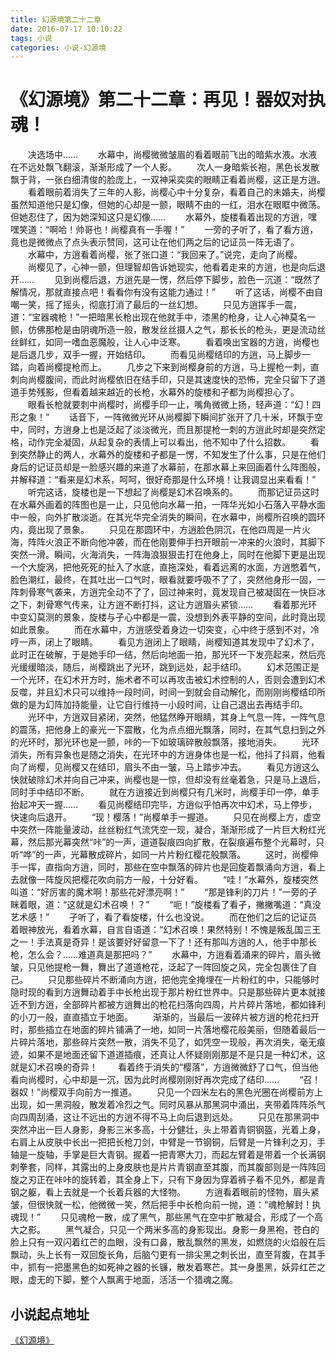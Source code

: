 ```yaml
---
title: 幻源境第二十二章
date: 2016-07-17 10:10:22
tags: 小说
categories: 小说-幻源境
---
```

《幻源境》第二十二章：再见！器奴对执魂！
===
<!-- more -->
　　决选场中……
　　水幕中，尚樱微微皱眉的看着眼前飞出的暗紫水液。水液在不远处飘飞翻滚，渐渐形成了一个人影。
　　次人一身暗紫长袍，黑色长发散飘于背，一张白细清俊的脸庞上，一双神采奕奕的眼睛正看着尚樱，这正是方逍。
　　看着眼前着消失了三年的人影，尚樱心中十分复杂，看着自己的未婚夫，尚樱虽然知道他只是幻像，但她的心却是一颤，眼睛不由的一红，泪水在眼眶中微荡。但她忍住了，因为她深知这只是幻像……
　　水幕外，旋楼看着出现的方逍，嘿嘿笑道：“啊哈！帅哥也！尚樱真有一手喔！”
　　一旁的孑听了，看了看方逍，竟也是微微点了点头表示赞同，这可让在他们两之后的记证员一阵无语了。
　　水幕中，方逍看着尚樱，张了张口道：“我回来了。”说完，走向了尚樱。
　　尚樱见了，心神一颤，但理智却告诉她现实，他看着走来的方逍，也是向后退开……
　　见到尚樱后退，方逍先是一愣，然后停下脚步，脸色一沉道：“既然了解情况，那就直接点吧！看看你有没有这能力通过！”
　　听了这话，尚樱不由自嘲一笑，摇了摇头，彻底打消了最后的一丝幻想。
　　只见方逍挥手一震，道：“宝器魂枪！”一把暗黑长枪出现在他就手中，漆黑的枪身，让人心神莫名一颤，仿佛那枪是由阴魂所造一般，散发丝丝摄人之气，那长长的枪头，更是流动丝丝鲜红，如同一嗜血恶魔般，让人心中泛寒。
　　看着唤出宝器的方逍，尚樱也是后退几步，双手一握，开始结印。
　　而看见尚樱结印的方逍，马上脚步一踏，向着尚樱提枪而上。
　　几步之下来到尚樱身前的方逍，马上握枪一刺，直刺向尚樱腹间，而此时尚樱依旧在结手印，只是其速度快的恐怖，完全只留下了道道手势残影，但看着越来越近的长枪，水幕外的旋楼和孑都为尚樱担心了。
　　眼看长枪就要刺中尚樱时，尚樱手印一止，嘴角微微上扬，轻声道：“幻！四形之象！”
　　话音下，一阵微微光环从尚樱脚下瞬间扩张开了几十米，环飘于空中，同时，方逍身上也是泛起了淡淡微光，而且那提枪一刺的方逍此时却是突然定格，动作完全凝固，从起复杂的表情上可以看出，他不知中了什么招数。
　　看到突然静止的两人，水幕外的旋楼和孑都是一愣，不知发生了什么事，只是在他们身后的记证员却是一脸感兴趣的来道了水幕前，在那水幕上来回画着什么阵图般，并解释道：“看来是幻术系，呵呵，很好奇那是什么环境！让我调显出来看看！”
　　听完这话，旋楼也是一下想起了尚樱是幻术召唤系的。
　　而那记证员这时在水幕外画着的阵图也是一止，只见他向水幕一拍，一阵华光如小石落入平静水面中一般，向外扩散淡逝。在其光华完全消失的瞬间，在水幕中，尚樱所召唤的圆环内，竟出现了景象。
　　只见在那圆环中，方逍脸色阴沉，在他四周是一片火海，阵阵火浪正不断向他冲袭，而在他刚要伸手扫开眼前一冲来的火浪时，其脚下突然一滑。瞬间，火海消失，一阵海浪狠狠击打在他身上，同时在他脚下更是出现一个大旋涡，把他死死的扯入了水底，直拖深处，看着远离的水面，方逍憋着气，脸色潮红，最终，在其吐出一口气时，眼看就要呼吸不了了，突然他身形一固，一阵刺骨寒气袭来，方逍完全动不了了，回过神来时，竟发现自己被凝固在一快巨冰之下，刺骨寒气传来，让方逍不断打抖，这让方逍眉头紧锁……
　　看着那光环中变幻莫测的景象，旋楼与孑心中都是一震，没想到外表平静的空间，此时竟出现如此景象。
　　而在水幕中，方逍感受着身边一切突变，心中终于感到不对，冷哼一声，闭上了眼睛。
　　看见方逍闭上了眼睛，尚樱知道其发现中了幻术了，此时正在破解，于是她手印一结，然后向地面一拍，那光环一下发亮起来，然后亮光缓缓暗淡，随后，尚樱跳出了光环，跳到远处，起手结印。
　　幻术范围正是一个光环，在幻术开方时，施术者不可以再攻击被幻术控制的人，否则会遭到幻术反噬，并且幻术只可以维持一段时间，时间一到就会自动解化，而刚刚尚樱结印所做的是为幻阵加持能量，让它自行维持一小段时间，让自己退出去再结手印。
　　光环中，方逍双目紧闭，突然，他猛然睁开眼睛，其身上气息一阵，一阵气息的震荡，把他身上的豪光一下震散，化为点点细光飘落，同时，在其气息扫到之外的光环时，那光环也是一颤，咔的一下如玻璃碎散般飘落，接地消失。
　　光环消失，所有异象也是随之消失，在光环中的方逍身体也是一松，他抖了抖肩，他看向了尚樱，见尚樱又在结印，眉头不由一皱，马上踏步冲去。
　　看见方逍这么快就破除幻术并向自己冲来，尚樱也是一惊，但却没有丝毫着急，只是马上退后，同时手中结印不断。
　　就在方逍接近到尚樱只有几米时，尚樱手印一停，单手抬起冲天一握……
　　看见尚樱结印完毕，方逍似乎怕再次中幻术，马上停步，快速向后退开。
　　“现！樱落！”尚樱单手一握道。
　　只见在尚樱上方，虚空中突然一阵能量波动，丝丝粉红气流凭空一现，凝合，渐渐形成了一片巨大粉红光幕，然后那光幕突然“咔”的一声，道道裂痕四向扩散，在裂痕遍布整个光幕时，只听“哗”的一声，光幕散成碎片，如同一片片粉红樱花般飘落。
　　这时，尚樱伸手一挥，直指向方逍，同时，那些在空中飘落的碎片也是回旋着飘涌向方逍，看上去就像一阵旋风把樱花吹向前方一般，十分好看。
　　“哇！”水幕外，旋楼突然叫道：“好厉害的魔术啊！那些花好漂亮啊！”
　　“那是锋利的刀片！”一旁的孑眯着眼，道：“这就是幻术召唤！？”
　　“呃！”旋楼看了看孑，撇撇嘴道：“真没艺术感！”
　　孑听了，看了看旋楼，什么也没说。
　　而在他们之后的记证员着眼神放光，看着水幕，自言自语道：“幻术召唤！果然特别！不愧是叛乱国三王之一！手法真是奇异！是该要好好留意一下了！还有那叫方逍的人，他手中那长枪，怎么会？……难道真是那把吗？”
　　水幕中，方逍看着涌来的碎片，眉头微皱，只见他提枪一舞，舞出了道道枪花，泛起了一阵回旋之风，完全包裹住了自己。
　　只见那些碎片不断涌向方逍，把他完全掩埋在一片粉红的中，只能够时隐时现的看到方逍舞动着手中长枪出现于那片粉红世界中。只是那些碎片更本就接近不到方逍，全部碎片都被方逍舞出的枪花扫落向四周，片片碎片落地，都如锋利的小刀一般，直直插立于地面。
　　渐渐的，当最后一波碎片被方逍的枪花扫开时，那些插立在地面的碎片铺满了一地，如同一片落地樱花般美丽，但随着最后一片碎片落地，那些碎片突然一散，消失不见了，如凭空一现般，再次消失，毫无痕迹，如果不是地面还留下道道插痕，还真让人怀疑刚刚那是不是只是一种幻术，这就是幻术召唤的奇异！
　　看着终于消失的“樱落”，方逍微微舒了口气，但当他看向尚樱时，心中却是一沉，因为此时尚樱刚刚好再次完成了结印……
　　“召！器奴！”尚樱双手向前方一推道。
　　只见一个四米左右的黑色光圈在尚樱前方上出现，如一黑洞般，散发着冷烈之气。同时风暴从那黑洞中涌出，夹带着阵阵杀气向四周刮涌，这让不远出的方逍不得不马上向后退到远处。
　　只见在那黑洞中突然冲出一巨人身影，身影三米多高，十分健壮，头上带着青铜钢盔，光着上身，右肩上从皮肤中长出一把把长枪刀剑，中臂是一节钢铜，后臂是一片锋利之刃，手轴是一旋轴，手掌是巨大青钢。握着一把青寒大刀，而起左臂着是带着一个长满钢刺拳套，同样，其露出的上身皮肤也是片片青钢直至其腹，而其腹部则是一阵阵回旋之刃正在咔咔的旋转着，其全身上下，只有下身因为穿着裤子看不见外，都是青钢之躯，看上去就是一个长着兵器的大怪物。
　　方逍看着眼前的怪物，眉头紧皱，但很快就一松，他微微一笑，然后把手中长枪向前一抛，道：“魂枪解封！执魂现！”
　　只见魂枪一散，成了黑气，那些黑气在空中扩散凝合，形成了一个高大之影。
　　黑气凝合，只见一个两米多高的身影现出。身影一身黑袍，苍白的脸上只有一双闪着红芒的血眼，没有口鼻，散乱飘然的黑发，如燃烧的火焰般在后飘动，头上长有一双回旋长角，后脑勺更有一排尖黑之刺长出，直至背腹，在其手中，抓有一把墨黑色的如死神之器的长镰，散发着寒芒。其一身墨黑，妖异红芒之眼，虚无的下脚，整个人飘离于地面，活活一个猎魂之魔。

小说起点地址
---
[《幻源境》](http://www.qidian.com/Book/3538055.aspx)